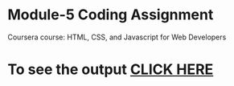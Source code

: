 
# Module-5 Coding Assignment

Coursera course: HTML, CSS, and Javascript for Web Developers

# To see the output [CLICK HERE](https://yagnamsetty-bhargava-vishnu.github.io/Coursera-HTML-CSS-and-JavaScript-for-Web-Developers/Assignments/Module-5/)

